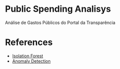 # Public Spending Analisys
Análise de Gastos Públicos do Portal da Transparência


# References
- [Isolation Forest](https://en.wikipedia.org/wiki/Isolation_forest)
- [Anomaly Detection](https://en.wikipedia.org/wiki/Anomaly_detection)
